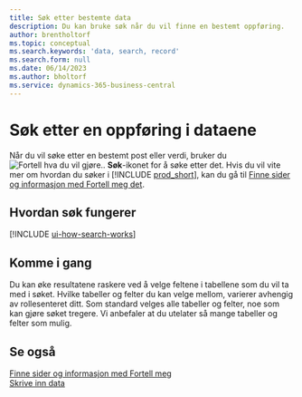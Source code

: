 ```yaml
---
title: Søk etter bestemte data
description: Du kan bruke søk når du vil finne en bestemt oppføring.
author: brentholtorf
ms.topic: conceptual
ms.search.keywords: 'data, search, record'
ms.search.form: null
ms.date: 06/14/2023
ms.author: bholtorf
ms.service: dynamics-365-business-central
---
```


# <a name="search-for-a-record-in-your-data"></a>Søk etter en oppføring i dataene

Når du vil søke etter en bestemt post eller verdi, bruker du ![Fortell hva du vil gjøre.](media/ui-search/search.png "Søk etter side eller rapport"). **Søk**-ikonet for å søke etter det. Hvis du vil vite mer om hvordan du søker i [!INCLUDE [prod_short](includes/prod_short.md)], kan du gå til [Finne sider og informasjon med Fortell meg det](ui-search.md).

## <a name="how-search-works"></a>Hvordan søk fungerer

[!INCLUDE [ui-how-search-works](includes/ui-how-search-works.md)]

## <a name="getting-started"></a>Komme i gang

Du kan øke resultatene raskere ved å velge feltene i tabellene som du vil ta med i søket. Hvilke tabeller og felter du kan velge mellom, varierer avhengig av rollesenteret ditt. Som standard velges alle tabeller og felter, noe som kan gjøre søket tregere. Vi anbefaler at du utelater så mange tabeller og felter som mulig.

## <a name="see-also"></a>Se også

[Finne sider og informasjon med Fortell meg](ui-search.md)  
[Skrive inn data](ui-enter-data.md)  
